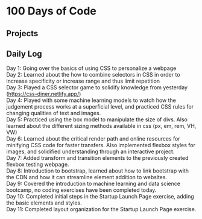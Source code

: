 # 100 Days of Code 

## Projects

## Daily Log
Day 1: Going over the basics of using CSS to personalize a webpage  <br>
Day 2: Learned about the how to combine selectors in CSS in order to increase specificity or increase range and thus limit repetition <br>
Day 3: Played a CSS selector game to solidify knowledge from yesterday (https://css-diner.netlify.app/) <br>
Day 4: Played with some machine learning models to watch how the judgement process works at a superficial level, and practiced CSS rules for changing qualities of text and images. <br>
Day 5: Practiced using the box model to manipulate the size of divs. Also learned about the different sizing methods available in css (px, em, rem, VH, VW) <br>
Day 6: Learned about the critical render path and online resources for minifying CSS code for faster transfers. Also implemented flexbox styles for images, and solidified understanding through an interactive project. <br>
Day 7: Added transform and transition elements to the previously created flexbox testing webpage. <br>
Day 8: Introduction to bootstrap, learned about how to link bootstrap with the CDN and how it can streamline element addition to websites. <br>
Day 9: Covered the introduction to machine learning and data science bootcamp, no coding exercises have been completed today. <br>
Day 10: Completed initial steps in the Startup Launch Page exercise, adding the basic elements and styles. <br>
Day 11: Completed layout organization for the Startup Launch Page exercise.
